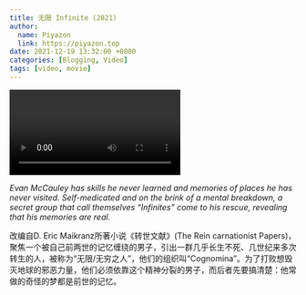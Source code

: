 ```yaml
---
title: 无限 Infinite (2021)
author:
  name: Piyazon
  link: https://piyazon.top
date: 2021-12-19 13:32:00 +0800
categories: [Blogging, Video]
tags: [video, movie]
---
```



<video id="player" class="weixin_video" playsinline controls x-webkit-airplay data-poster="https://git.lug.ustc.edu.cn/flame3/images/-/raw/main/movie/infinite.jpg"
  wxv="wxv_2186076374938025985" src="">
  <!-- Captions are optional -->
  <track kind="captions" label="English" src="https://piyazon.top/storage/assets/subtitles/infinite-en.vtt" srclang="en"
    default />
  <track kind="captions" label="汉语" src="https://piyazon.top/storage/assets/subtitles/infinite-cn.vtt" srclang="zh-CN" />
</video>


*Evan McCauley has skills he never learned and memories of places he has never visited. Self-medicated and on the brink of a mental breakdown, a secret group that call themselves “Infinites” come to his rescue, revealing that his memories are real.*

改编自D. Eric Maikranz所著小说《转世文献》(The Rein carnationist Papers)，聚焦一个被自己前两世的记忆缠绕的男子，引出一群几乎长生不死、几世纪来多次转生的人，被称为“无限/无穷之人”，他们的组织叫“Cognomina”。为了打败想毁灭地球的邪恶力量，他们必须依靠这个精神分裂的男子，而后者先要搞清楚：他常做的奇怪的梦都是前世的记忆。


